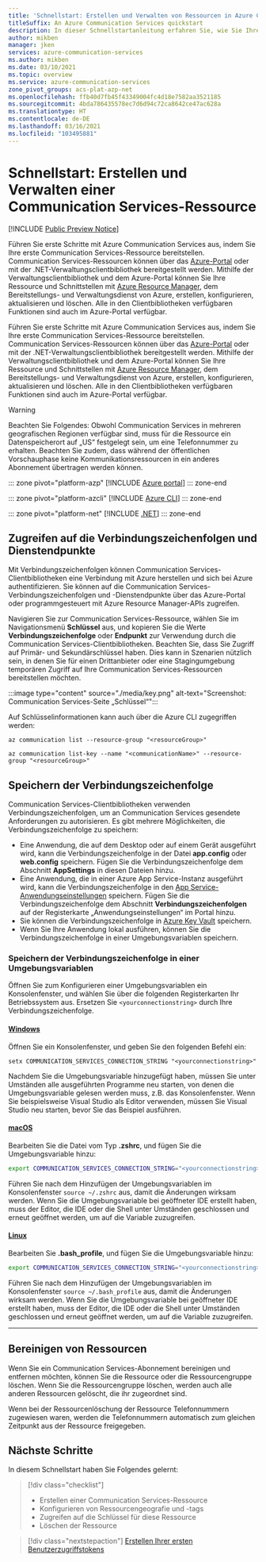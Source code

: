 ```yaml
---
title: 'Schnellstart: Erstellen und Verwalten von Ressourcen in Azure Communication Services'
titleSuffix: An Azure Communication Services quickstart
description: In dieser Schnellstartanleitung erfahren Sie, wie Sie Ihre erste Azure Communication Services-Ressource erstellen und verwalten.
author: mikben
manager: jken
services: azure-communication-services
ms.author: mikben
ms.date: 03/10/2021
ms.topic: overview
ms.service: azure-communication-services
zone_pivot_groups: acs-plat-azp-net
ms.openlocfilehash: ffb40d7fb45f43349004fc4d18e7582aa3521185
ms.sourcegitcommit: 4bda786435578ec7d6d94c72ca8642ce47ac628a
ms.translationtype: HT
ms.contentlocale: de-DE
ms.lasthandoff: 03/16/2021
ms.locfileid: "103495881"
---
```

# <a name="quickstart-create-and-manage-communication-services-resources"></a>Schnellstart: Erstellen und Verwalten einer Communication Services-Ressource

[!INCLUDE [Public Preview Notice](../includes/public-preview-include.md)]

Führen Sie erste Schritte mit Azure Communication Services aus, indem Sie Ihre erste Communication Services-Ressource bereitstellen. Communication Services-Ressourcen können über das [Azure-Portal](https://portal.azure.com) oder mit der .NET-Verwaltungsclientbibliothek bereitgestellt werden. Mithilfe der Verwaltungsclientbibliothek und dem Azure-Portal können Sie Ihre Ressource und Schnittstellen mit [Azure Resource Manager](../../azure-resource-manager/management/overview.md), dem Bereitstellungs- und Verwaltungsdienst von Azure, erstellen, konfigurieren, aktualisieren und löschen. Alle in den Clientbibliotheken verfügbaren Funktionen sind auch im Azure-Portal verfügbar. 


Führen Sie erste Schritte mit Azure Communication Services aus, indem Sie Ihre erste Communication Services-Ressource bereitstellen. Communication Services-Ressourcen können über das [Azure-Portal](https://portal.azure.com) oder mit der .NET-Verwaltungsclientbibliothek bereitgestellt werden. Mithilfe der Verwaltungsclientbibliothek und dem Azure-Portal können Sie Ihre Ressource und Schnittstellen mit [Azure Resource Manager](../../azure-resource-manager/management/overview.md), dem Bereitstellungs- und Verwaltungsdienst von Azure, erstellen, konfigurieren, aktualisieren und löschen. Alle in den Clientbibliotheken verfügbaren Funktionen sind auch im Azure-Portal verfügbar.

> [!WARNING]
> Beachten Sie Folgendes: Obwohl Communication Services in mehreren geografischen Regionen verfügbar sind, muss für die Ressource ein Datenspeicherort auf „US“ festgelegt sein, um eine Telefonnummer zu erhalten. Beachten Sie zudem, dass während der öffentlichen Vorschauphase keine Kommunikationsressourcen in ein anderes Abonnement übertragen werden können.

::: zone pivot="platform-azp"
[!INCLUDE [Azure portal](./includes/create-resource-azp.md)]
::: zone-end

::: zone pivot="platform-azcli"
[!INCLUDE [Azure CLI](./includes/create-resource-azcli.md)]
::: zone-end

::: zone pivot="platform-net"
[!INCLUDE [.NET](./includes/create-resource-net.md)]
::: zone-end

## <a name="access-your-connection-strings-and-service-endpoints"></a>Zugreifen auf die Verbindungszeichenfolgen und Dienstendpunkte

Mit Verbindungszeichenfolgen können Communication Services-Clientbibliotheken eine Verbindung mit Azure herstellen und sich bei Azure authentifizieren. Sie können auf die Communication Services-Verbindungszeichenfolgen und -Dienstendpunkte über das Azure-Portal oder programmgesteuert mit Azure Resource Manager-APIs zugreifen.

Navigieren Sie zur Communication Services-Ressource, wählen Sie im Navigationsmenü **Schlüssel** aus, und kopieren Sie die Werte **Verbindungszeichenfolge** oder **Endpunkt** zur Verwendung durch die Communication Services-Clientbibliotheken. Beachten Sie, dass Sie Zugriff auf Primär- und Sekundärschlüssel haben. Dies kann in Szenarien nützlich sein, in denen Sie für einen Drittanbieter oder eine Stagingumgebung temporären Zugriff auf Ihre Communication Services-Ressourcen bereitstellen möchten.

:::image type="content" source="./media/key.png" alt-text="Screenshot: Communication Services-Seite „Schlüssel“":::

Auf Schlüsselinformationen kann auch über die Azure CLI zugegriffen werden:

```azurecli
az communication list --resource-group "<resourceGroup>"

az communication list-key --name "<communicationName>" --resource-group "<resourceGroup>"
```

## <a name="store-your-connection-string"></a>Speichern der Verbindungszeichenfolge

Communication Services-Clientbibliotheken verwenden Verbindungszeichenfolgen, um an Communication Services gesendete Anforderungen zu autorisieren. Es gibt mehrere Möglichkeiten, die Verbindungszeichenfolge zu speichern:

* Eine Anwendung, die auf dem Desktop oder auf einem Gerät ausgeführt wird, kann die Verbindungszeichenfolge in der Datei **app.config** oder **web.config** speichern. Fügen Sie die Verbindungszeichenfolge dem Abschnitt **AppSettings** in diesen Dateien hinzu.
* Eine Anwendung, die in einer Azure App Service-Instanz ausgeführt wird, kann die Verbindungszeichenfolge in den [App Service-Anwendungseinstellungen](../../app-service/configure-common.md) speichern. Fügen Sie die Verbindungszeichenfolge dem Abschnitt **Verbindungszeichenfolgen** auf der Registerkarte „Anwendungseinstellungen“ im Portal hinzu.
* Sie können die Verbindungszeichenfolge in [Azure Key Vault](../../data-factory/store-credentials-in-key-vault.md) speichern.
* Wenn Sie Ihre Anwendung lokal ausführen, können Sie die Verbindungszeichenfolge in einer Umgebungsvariablen speichern.

### <a name="store-your-connection-string-in-an-environment-variable"></a>Speichern der Verbindungszeichenfolge in einer Umgebungsvariablen

Öffnen Sie zum Konfigurieren einer Umgebungsvariablen ein Konsolenfenster, und wählen Sie über die folgenden Registerkarten Ihr Betriebssystem aus. Ersetzen Sie `<yourconnectionstring>` durch Ihre Verbindungszeichenfolge.

#### <a name="windows"></a>[Windows](#tab/windows)

Öffnen Sie ein Konsolenfenster, und geben Sie den folgenden Befehl ein:

```console
setx COMMUNICATION_SERVICES_CONNECTION_STRING "<yourconnectionstring>"
```

Nachdem Sie die Umgebungsvariable hinzugefügt haben, müssen Sie unter Umständen alle ausgeführten Programme neu starten, von denen die Umgebungsvariable gelesen werden muss, z.B. das Konsolenfenster. Wenn Sie beispielsweise Visual Studio als Editor verwenden, müssen Sie Visual Studio neu starten, bevor Sie das Beispiel ausführen.

#### <a name="macos"></a>[macOS](#tab/unix)

Bearbeiten Sie die Datei vom Typ **.zshrc**, und fügen Sie die Umgebungsvariable hinzu:

```bash
export COMMUNICATION_SERVICES_CONNECTION_STRING="<yourconnectionstring>"
```

Führen Sie nach dem Hinzufügen der Umgebungsvariablen im Konsolenfenster `source ~/.zshrc` aus, damit die Änderungen wirksam werden. Wenn Sie die Umgebungsvariable bei geöffneter IDE erstellt haben, muss der Editor, die IDE oder die Shell unter Umständen geschlossen und erneut geöffnet werden, um auf die Variable zuzugreifen.

#### <a name="linux"></a>[Linux](#tab/linux)

Bearbeiten Sie **.bash_profile**, und fügen Sie die Umgebungsvariable hinzu:

```bash
export COMMUNICATION_SERVICES_CONNECTION_STRING="<yourconnectionstring>"
```

Führen Sie nach dem Hinzufügen der Umgebungsvariablen im Konsolenfenster `source ~/.bash_profile` aus, damit die Änderungen wirksam werden. Wenn Sie die Umgebungsvariable bei geöffneter IDE erstellt haben, muss der Editor, die IDE oder die Shell unter Umständen geschlossen und erneut geöffnet werden, um auf die Variable zuzugreifen.

---

## <a name="clean-up-resources"></a>Bereinigen von Ressourcen

Wenn Sie ein Communication Services-Abonnement bereinigen und entfernen möchten, können Sie die Ressource oder die Ressourcengruppe löschen. Wenn Sie die Ressourcengruppe löschen, werden auch alle anderen Ressourcen gelöscht, die ihr zugeordnet sind.

Wenn bei der Ressourcenlöschung der Ressource Telefonnummern zugewiesen waren, werden die Telefonnummern automatisch zum gleichen Zeitpunkt aus der Ressource freigegeben.

## <a name="next-steps"></a>Nächste Schritte

In diesem Schnellstart haben Sie Folgendes gelernt:

> [!div class="checklist"]
> * Erstellen einer Communication Services-Ressource
> * Konfigurieren von Ressourcengeografie und -tags
> * Zugreifen auf die Schlüssel für diese Ressource
> * Löschen der Ressource

> [!div class="nextstepaction"]
> [Erstellen Ihrer ersten Benutzerzugriffstokens](access-tokens.md)
